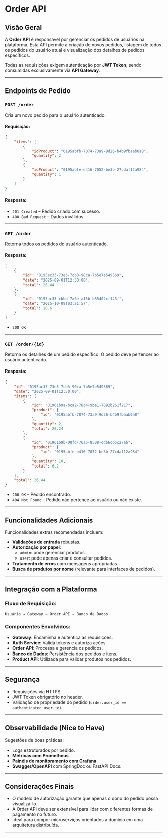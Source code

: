 # Order API

## Visão Geral

A **Order API** é responsável por gerenciar os pedidos de usuários na plataforma. Esta API permite a criação de novos pedidos, listagem de todos os pedidos do usuário atual e visualização dos detalhes de pedidos específicos.

Todas as requisições exigem autenticação por **JWT Token**, sendo consumidas exclusivamente via **API Gateway**.

---

## Endpoints de Pedido

### `POST /order`

Cria um novo pedido para o usuário autenticado.

#### Requisição:

```json
{
    "items": [
        {
            "idProduct": "0195abfb-7074-73a9-9d26-b4b9fbaab0a8",
            "quantity": 2
        },
        {
            "idProduct": "0195abfe-e416-7052-be3b-27cdaf12a984",
            "quantity": 1
        }
    ]
}
```

#### Resposta:

- `201 Created` – Pedido criado com sucesso.
- `400 Bad Request` – Dados inválidos.

---

### `GET /order`

Retorna todos os pedidos do usuário autenticado.

#### Resposta:

```json
[
    {
        "id": "0195ac33-73e5-7cb3-90ca-7b5e7e549569",
        "date": "2025-09-01T12:30:00",
        "total": 26.44
    },
    {
        "id": "0195ac33-cbbd-7a6e-a15b-b85402cf143f",
        "date": "2025-10-09T03:21:57",
        "total": 18.6
    }
]
```

- `200 OK`

---

### `GET /order/{id}`

Retorna os detalhes de um pedido específico. O pedido deve pertencer ao usuário autenticado.

#### Resposta:

```json
{
    "id": "0195ac33-73e5-7cb3-90ca-7b5e7e549569",
    "date": "2025-09-01T12:30:00",
    "items": [
        {
            "id": "01961b9a-bca2-78c4-9be1-7092b261f217",
            "product": {
                "id": "0195abfb-7074-73a9-9d26-b4b9fbaab0a8"
            },
            "quantity": 2,
            "total": 20.24
        },
        {
            "id": "01961b9b-08fd-76a5-8508-cdb6cd5c27ab",
            "product": {
                "id": "0195abfe-e416-7052-be3b-27cdaf12a984"
            },
            "quantity": 10,
            "total": 6.2
        }
    ],
    "total": 26.44
}
```

- `200 OK` – Pedido encontrado.
- `404 Not Found` – Pedido não pertence ao usuário ou não existe.

---

## Funcionalidades Adicionais

Funcionalidades extras recomendadas incluem:

- **Validações de entrada** robustas.
- **Autorização por papel**:
  - `admin`: pode gerenciar produtos.
  - `user`: pode apenas criar e consultar pedidos.
- **Tratamento de erros** com mensagens apropriadas.
- **Busca de produtos por nome** (relevante para interfaces de pedidos).

---

## Integração com a Plataforma

### Fluxo de Requisição:

```
Usuário → Gateway → Order API → Banco de Dados
```

### Componentes Envolvidos:

- **Gateway**: Encaminha e autentica as requisições.
- **Auth Service**: Valida tokens e autoriza ações.
- **Order API**: Processa e gerencia os pedidos.
- **Banco de Dados**: Persistência dos pedidos e itens.
- **Product API**: Utilizada para validar produtos nos pedidos.

---

## Segurança

- Requisições via HTTPS.
- JWT Token obrigatório no header.
- Validação de propriedade do pedido (`order.user_id == authenticated_user.id`).

---

## Observabilidade (Nice to Have)

Sugestões de boas práticas:

- Logs estruturados por pedido.
- **Métricas com Prometheus**.
- **Painéis de monitoramento com Grafana**.
- **Swagger/OpenAPI** com SpringDoc ou FastAPI Docs.

---

## Considerações Finais

- O modelo de autorização garante que apenas o dono do pedido possa visualizá-lo.
- A Order API deve ser extensível para lidar com diferentes formas de pagamento no futuro.
- Ideal para compor microserviços orientados a domínio em uma arquitetura distribuída.

---
